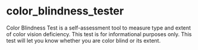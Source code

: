 # color_blindness_tester
Color Blindness Test is a self-assessment tool to measure type and extent of color vision deficiency. This test is for informational purposes only.
This test will let you know whether you are color blind or its extent.

